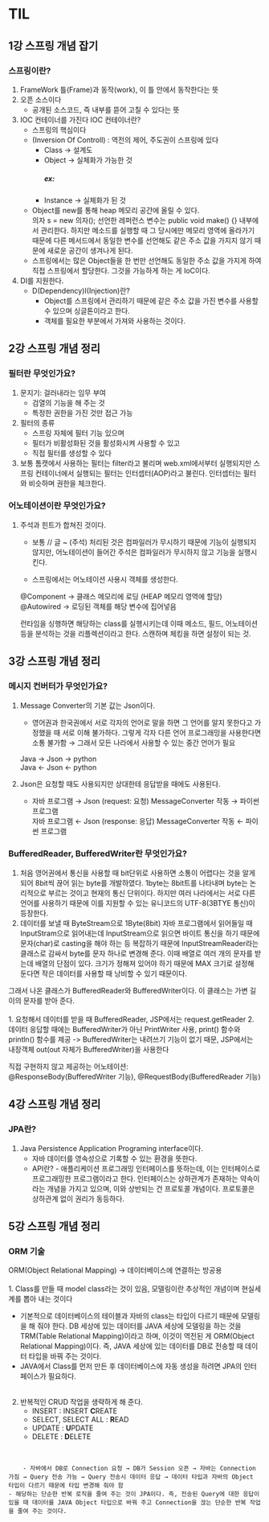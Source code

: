 # TIL
## 1강 스프링 개념 잡기
### 스프링이란?
1. FrameWork
    틀(Frame)과 동작(work), 이 틀 안에서 동작한다는 뜻
2. 오픈 소스이다
    - 공개된 소스코드, 즉 내부를 뜯어 고칠 수 있다는 뜻
3. IOC 컨테이너를 가진다
    IOC 컨테이너란?
    - 스프링의 핵심이다
    - (Inversion Of Controll) : 역전의 제어, 주도권이 스프링에 있다
        - Class → 설계도
        - Object → 실체화가 가능한 것
            #####       ex: 
        - Instance → 실체화가 된 것
    - Object를 new를 통해 heap 메모리 공간에 올릴 수 있다.
        <br> 의자 s = new 의자(); 선언한 레퍼런스 변수는 public void make() {} 내부에서 관리한다.
        하지만 메소드를 실행할 때 그 당시에만 메모리 영역에 올라가기 때문에 다른 메서드에서 동일한 변수를 선언해도 같은 주소 값을 가지지 않기 때문에 새로운 공간이 생겨나게 된다.
    - 스프링에서는 많은 Object들을 한 번만 선언해도 동일한 주소 값을 가지게 하여 직접 스프링에서 할당한다. 그것을 가능하게 하는 게 IoC이다.
4. DI를 지원한다.
    - D(Dependency)I(Injection)란?
        - Object를 스프링에서 관리하기 때문에 같은 주소 값을 가진 변수를 사용할 수 있으며 싱글톤이라고 한다.
        - 객체를 필요한 부분에서 가져와 사용하는 것이다.

## 2강 스프링 개념 정리
### 필터란 무엇인가요?
1. 문지기: 걸러내라는 임무 부여
    - 검열의 기능을 해 주는 것
    - 특정한 권한을 가진 것만 접근 가능
2. 필터의 종류
    - 스프링 자체에 필터 기능 있으며
    - 필터가 비활성화된 것을 활성화시켜 사용할 수 있고
    - 직접 필터를 생성할 수 있다
3. 보통 톰캣에서 사용하는 필터는 filter라고 불리며 web.xml에서부터 실행되지만 스프링 컨테이너에서 실행되는 필터는 인터셉터(AOP)라고 불린다. 인터셉터는 필터와 비슷하며 권한을 체크한다.
### 어노테이션이란 무엇인가요?
1. 주석과 힌트가 합쳐진 것이다.
    - 보통 // 글 ~ (주석) 처리된 것은 컴파일러가 무시하기 때문에 기능이 실행되지 않지만, 어노테이션이 들어간 주석은 컴파일러가 무시하지 않고 기능을 실행시킨다.

    - 스프링에서는 어노테이션 사용시 객체를 생성한다.

    @Component → 클래스 메모리에 로딩 (HEAP 메모리 영역에 할당)<br>
    @Autowired → 로딩된 객체를 해당 변수에 집어넣음

    런타임을 싱행하면 해당하는 class를 실행시키는데 이때 메소드, 필드, 어노테이션 등을 분석하는 것을 리플렉션이라고 한다. 스캔하며 체킹을 하면 설정이 되는 것.

## 3강 스프링 개념 정리
### 메시지 컨버터가 무엇인가요?
1. Message Converter의 기본 값는 Json이다.
    - 영어권과 한국권에서 서로 각자의 언어로 말을 하면 그 언어를 알지 못한다고 가정했을 때 서로 이해 불가하다. 그렇게 각자 다른 언어 프로그래밍을 사용한다면 소통 불가함 → 그래서 모든 나라에서 사용할 수 있는 중간 언어가 필요

    
    Java → Json → python<br>
    Java ← Json ← python

2. Json은 요청할 때도 사용되지만 상대한테 응답받을 때에도 사용된다.
    
    - 자바 프로그램  →  Json (request: 요청) MessageConverter 작동  →  파이썬 프로그램<br>
    자바 프로그램  ←  Json (response: 응답) MessageConverter 작동 ←  파이썬 프로그램

### BufferedReader, BufferedWriter란 무엇인가요?
1. 처음 영어권에서 통신을 사용할 때 bit단위로 사용하면 소통이 어렵다는 것을 알게 되어 8bit씩 끊어 읽는 byte를 개발하였다. 1byte는 8bit트를 나타내며 byte는 논리적으로 부르는 것이고 현재의 통신 단위이다. 하지만 여러 나라에서는 서로 다른 언어를 사용하기 때문에 이를 지원할 수 있는 유니코드의 UTF-8(3BTYE 통신)이 등장한다.
2. 데이터를 보낼 때 ByteStream으로 1Byte(8bit) 자바 프로그램에서 읽어들일 때 InputStram으로 읽어내는데 InputStream으로 읽으면 바이트 통신을 하기 때문에 문자(char)로 casting을 해야 하는 등 복잡하기 때문에 InputStreamReader라는 클래스로 감싸서 byte를 문자 하나로 변경해 준다. 이때 배열로 여러 개의 문자를 받는데 배열의 단점이 있다. 크기가 정해져 있어야 하기 때문에 MAX 크기로 설정해 둔다면 작은 데이터를 사용할 때 낭비할 수 있기 때문이다.

그래서 나온 클래스가 BufferedReader와 BufferedWriter이다. 이 클래스는 가변 길이의 문자를 받아 준다.<br><br>
    1. 요청해서 데이터를 받을 때 BufferedReader, JSP에서는 request.getReader
    2. 데이터 응답할 때에는 BufferedWriter가 아닌 PrintWriter 사용, print() 함수와 println() 함수를 제공 -> BufferedWriter는 내려쓰기 기능이 없기 때문, JSP에서는 내장객체 out(out 자체가 BufferedWriter)을 사용한다

직접 구현하지 않고 제공하는 어노테이션: <br>@ResponseBody(BufferedWriter 기능), @RequestBody(BufferedReader 기능)


## 4강 스프링 개념 정리
### JPA란?
1. Java Persistence Application Programing interface이다.
    - 자바 데이터를 영속성으로 기록할 수 있는 환경을 뜻한다.
    - API란? - 애플리케이션 프로그래밍 인터페이스를 뜻하는데, 이는 인터페이스로 프로그래밍한 프로그램이라고 한다. 인터페이스는 상하관계가 존재하는 약속이라는 개념을 가지고 있으며, 이와 상반되는 건 프로토콜 개념이다. 프로토콜은 상하관계 없이 권리가 동등하다.

## 5강 스프링 개념 정리
### ORM 기술
ORM(Object Relational Mapping) → 데이터베이스에 연결하는 방공용
<br><br>1. Class를 만들 때 model class라는 것이 있음, 모델링이란 추상적인 개념이며 현실세계를 뽑아 내는 것이다
  - 기본적으로 데이터베이스의 테이블과 자바의 class는 타입이 다르기 때문에 모델링을 해 줘야 한다. DB 세상에 있는 데이터를 JAVA 세상에 모델링을 하는 것을 TRM(Table Relational Mapping)이라고 하며, 이것이 역전된 게 ORM(Object Relational Mapping)이다. 즉, JAVA 세상에 있는 데이터를 DB로 전송할 때 데이터 타입을 바꿔 주는 것이다.
  - JAVA에서 Class를 먼저 만든 후 데이터베이스에 자동 생성을 하려면 JPA의 인터페이스가 필요하다.
<br><br>
2. 반복적인 CRUD 작업을 생략하게 해 준다.
    - INSERT             : INSERT <B>C</B>REATE
    - SELECT, SELECT ALL : <B>R</B>EAD
    - UPDATE             : <B>U</B>PDATE
    - DELETE             : <B>D</B>ELETE
<BR>

        - 자바에서 DB로 Connection 요청 → DB가 Session 오픈 → 자바는 Connection 가짐 → Query 전송 가능 → Query 전송시 데이터 응답 → 데이터 타입과 자바의 Object 타입이 다르기 때문에 타입 변경해 줘야 함 
    - 해당하는 단순한 반복 로직을 줄여 주는 것이 JPA이다. 즉, 전송된 Query에 대한 응답이 있을 때 데이터를 JAVA Object 타입으로 바꿔 주고 Connection을 끊는 단순한 반복 작업을 줄여 주는 것이다.
